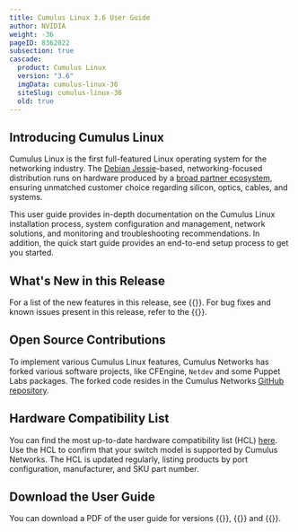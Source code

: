 ```yaml
---
title: Cumulus Linux 3.6 User Guide
author: NVIDIA
weight: -36
pageID: 8362022
subsection: true
cascade:
  product: Cumulus Linux
  version: "3.6"
  imgData: cumulus-linux-36
  siteSlug: cumulus-linux-36
  old: true
---
```


## Introducing Cumulus Linux

Cumulus Linux is the first full-featured Linux operating system for the networking industry. The [Debian Jessie](https://www.debian.org/releases/jessie/)-based, networking-focused distribution runs on hardware produced by a [broad partner ecosystem](https://www.nvidia.com/en-us/networking/ethernet-switching/hardware-compatibility-list/), ensuring unmatched customer choice regarding silicon, optics, cables, and systems.

This user guide provides in-depth documentation on the Cumulus Linux installation process, system configuration and management, network solutions, and monitoring and troubleshooting recommendations. In addition, the quick start guide provides an end-to-end setup process to get you started.

## What's New in this Release

For a list of the new features in this release, see {{<link url="Whats-New">}}. For bug fixes and known issues present in this release, refer to the {{<link url="Cumulus-Linux-3.6-Release-Notes" text="Cumulus Linux 3.6 Release Notes">}}.

## Open Source Contributions

To implement various Cumulus Linux features, Cumulus Networks has forked various software projects, like CFEngine, `Netdev` and some Puppet Labs packages. The forked code resides in the Cumulus Networks [GitHub repository](https://github.com/CumulusNetworks).


## Hardware Compatibility List

You can find the most up-to-date hardware compatibility list (HCL) [here](https://www.nvidia.com/en-us/networking/ethernet-switching/hardware-compatibility-list//). Use the HCL to confirm that your switch model is supported by Cumulus Networks. The HCL is updated regularly, listing products by port configuration, manufacturer, and SKU part number.

## Download the User Guide

You can download a PDF of the user guide for versions {{<exlink url="https://drive.google.com/file/d/1mEF27U26h-QaUwo88aAZev7cL6fZh0-n/view?usp=sharing" text="3.6.0">}}, {{<exlink url="https://drive.google.com/file/d/1j-bZo6hX7Q_xF2ik0tP-rUQU38vc01I_/view?usp=sharing" text="3.6.1">}} and {{<exlink url="https://drive.google.com/file/d/1NOlOo7csQ_UVCyPbgo9dkb7f_u_cfxQw/view?usp=sharing" text="3.6.2">}}.
